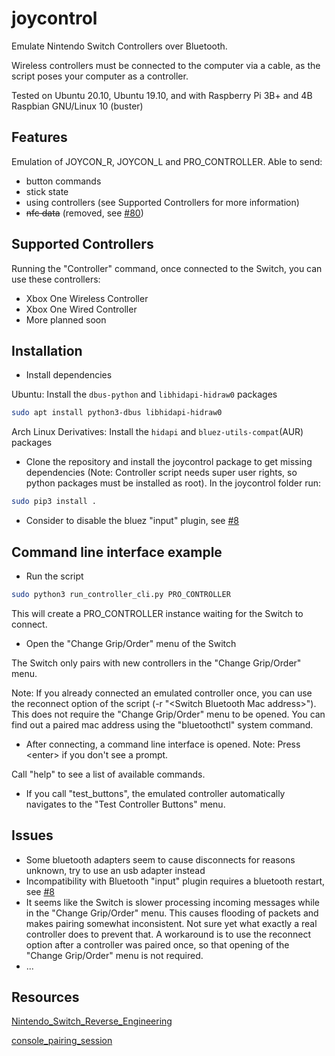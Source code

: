 # joycontrol
Emulate Nintendo Switch Controllers over Bluetooth.

Wireless controllers must be connected to the computer via a cable, as the script poses your computer as a controller.

Tested on Ubuntu 20.10, Ubuntu 19.10, and with Raspberry Pi 3B+ and 4B Raspbian GNU/Linux 10 (buster)

## Features
Emulation of JOYCON_R, JOYCON_L and PRO_CONTROLLER. Able to send:
- button commands
- stick state
- using controllers (see Supported Controllers for more information)
- ~~nfc data~~ (removed, see [#80](https://github.com/mart1nro/joycontrol/issues/80))

## Supported Controllers
Running the "Controller" command, once connected to the Switch, you can use these controllers:
- Xbox One Wireless Controller
- Xbox One Wired Controller
- More planned soon

## Installation
- Install dependencies

Ubuntu: Install the `dbus-python` and `libhidapi-hidraw0` packages
```bash
sudo apt install python3-dbus libhidapi-hidraw0
```

Arch Linux Derivatives: Install the `hidapi` and `bluez-utils-compat`(AUR) packages


- Clone the repository and install the joycontrol package to get missing dependencies (Note: Controller script needs super user rights, so python packages must be installed as root). In the joycontrol folder run:
```bash
sudo pip3 install .
```
- Consider to disable the bluez "input" plugin, see [#8](https://github.com/mart1nro/joycontrol/issues/8)

## Command line interface example
- Run the script
```bash
sudo python3 run_controller_cli.py PRO_CONTROLLER
```
This will create a PRO_CONTROLLER instance waiting for the Switch to connect.

- Open the "Change Grip/Order" menu of the Switch

The Switch only pairs with new controllers in the "Change Grip/Order" menu.

Note: If you already connected an emulated controller once, you can use the reconnect option of the script (-r "\<Switch Bluetooth Mac address>").
This does not require the "Change Grip/Order" menu to be opened. You can find out a paired mac address using the "bluetoothctl" system command.

- After connecting, a command line interface is opened. Note: Press \<enter> if you don't see a prompt.

Call "help" to see a list of available commands.

- If you call "test_buttons", the emulated controller automatically navigates to the "Test Controller Buttons" menu. 


## Issues
- Some bluetooth adapters seem to cause disconnects for reasons unknown, try to use an usb adapter instead 
- Incompatibility with Bluetooth "input" plugin requires a bluetooth restart, see [#8](https://github.com/mart1nro/joycontrol/issues/8)
- It seems like the Switch is slower processing incoming messages while in the "Change Grip/Order" menu.
  This causes flooding of packets and makes pairing somewhat inconsistent.
  Not sure yet what exactly a real controller does to prevent that.
  A workaround is to use the reconnect option after a controller was paired once, so that
  opening of the "Change Grip/Order" menu is not required.
- ...


## Resources

[Nintendo_Switch_Reverse_Engineering](https://github.com/dekuNukem/Nintendo_Switch_Reverse_Engineering)

[console_pairing_session](https://github.com/timmeh87/switchnotes/blob/master/console_pairing_session)
